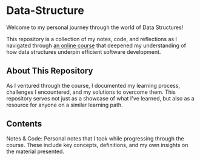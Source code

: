 # Data-Structure

Welcome to my personal journey through the world of Data Structures! 

This repository is a collection of my notes, code, and reflections as I navigated through [an online course](https://www.bilibili.com/video/BV1VC4y1x7uv/?p=18&share_source=copy_web&vd_source=b54f5c73723928855e58b8b0a5d23564) that deepened my understanding of how data structures underpin efficient software development.

## About This Repository

As I ventured through the course, I documented my learning process, challenges I encountered, and my solutions to overcome them. This repository serves not just as a showcase of what I've learned, but also as a resource for anyone on a similar learning path.

## Contents

Notes & Code: Personal notes that I took while progressing through the course. These include key concepts, definitions, and my own insights on the material presented.
